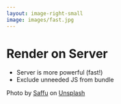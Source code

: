 ```yaml
---
layout: image-right-small
image: images/fast.jpg
---
```


# Render on Server

<v-clicks class="mt-16">

- Server is more powerful (fast!)
- Exclude unneeded JS from bundle

</v-clicks>

<Caption>Photo by <a href="https://unsplash.com/@saffu?utm_source=unsplash&utm_medium=referral&utm_content=creditCopyText">Saffu</a> on <a href="https://unsplash.com/photos/E4kKGI4oGaU?utm_source=unsplash&utm_medium=referral&utm_content=creditCopyText">Unsplash</a></Caption>

